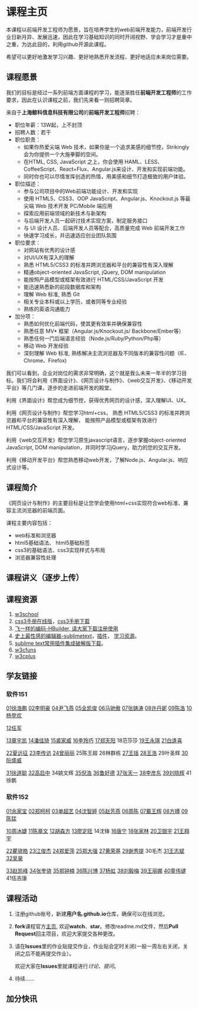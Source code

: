 # 课程主页 
本课程以前端开发工程师为愿景，旨在培养学生的web前端开发能力，前端开发行业日新月异、发展迅速，因此在学习基础知识的同时开阔视野、学会学习才是重中之重，为达此目的，利用github开源此课程。

希望可以更好地激发学习兴趣、更好地熟悉开发流程、更好地适应未来岗位需要。

## 课程愿景

我们的目标是经过一系列前端方面课程的学习，能逐渐胜任**前端开发工程师**的工作要求，因此在认识课程之前，我们先来看一则招聘简章。

来自于**上海鲸科信息科技有限公司**的**前端开发工程师**招聘：

- 职位年薪：13W起，上不封顶
- 招聘人数：若干
- 职位职责：
     - 如果你热爱尖端 Web 技术，如果你是一个追求美感的细节控，Strikingly会为你提供一个大施拳脚的空间。
     - 在HTML, CSS, JavaScript 之上，你会使用 HAML、LESS、CoffeeScript、React+Flux、Angular.js来设计、开发和实现前端功能。
     - 同时你也可以尽情发挥创造的热情，用美感和细节打造极致的用户体验。
- 职位描述：
    - 参与公司项目中的Web前端功能设计、开发和实现
    - 使用 HTML5、CSS3、OOP JavaScript、Angular.js、Knockout.js 等最尖端 Web 技术开发 PC/Mobile 端应用
    - 探索应用前端领域的新技术与新架构
    - 与后端开发人员一起研讨技术实现方案，制定服务接口
    - 与 UI 设计人员、后端开发人员等配合，高质量完成 Web 前端开发工作
    - 快速学习成长，并迅速适应创业团队氛围
- 职位要求：
    - 对网站有优秀的设计感
    - 对UI/UX有深入的理解
    - 熟悉 HTML5/CSS3 的标准并跨浏览器和平台的兼容性有深入理解
    - 精通object-oriented JavaScript, jQuery, DOM manipulation
    - 能按照产品模型或框架有效进行 HTML/CSS/JavaScript 开发
    - 能迅速熟悉新的前段数据库和架构
    - 理解 Web 标准, 熟悉 Git 
    - 相关专业本科或以上学历，或者同等专业经验
    - 熟练的英语沟通能力
- 加分项：
    - 熟悉如何优化前端代码，使其更有效率并确保兼容性
    - 熟悉任意 MV* 框架（Angular.js/Knockout.js/ Backbone/Ember等）
    - 熟悉任何一门后端语言经验（Node.js/Ruby/Python/Php等）
    - 移动 Web 开发经验
    - 深刻理解 Web 标准, 熟练解决主流浏览器及不同版本的兼容性问题（IE、Chrome、Firefox)

我们可以看到，企业对岗位的需求非常明确，这个就是我么未来一年半的学习目标。我们将会利用《界面设计》、《网页设计与制作》、《web交互开发》、《移动开发平台》等几门课，逐步的走进前端开发的殿堂。

利用《界面设计》帮您成为细节控，获得优秀网页的设计感，深入理解UI、UX。

利用《网页设计与制作》帮您学习html+css， 熟悉 HTML5/CSS3 的标准并跨浏览器和平台的兼容性有深入理解， 能按照产品模型或框架有效进行 HTML/CSS/JavaScript 开发。

利用《web交互开发》帮您学习原生javascript语言，逐步掌握object-oriented JavaScript, DOM manipulation，并同时学习jQuery，助力的您的交互开发。

利用《移动开发平台》帮您熟悉移动web开发，了解Node.js、Angular.js、响应式设计等。

## 课程简介

《网页设计与制作》的主要目标是让您学会使用html+css实现符合web标准、兼容主流浏览器的前端页面。

课程主要内容包括：

- web标准和浏览器
- html5基础语法、 html5基础标签
- css3的基础语法、css3实现样式与布局
- 浏览器兼容性处理

## 课程讲义（逐步上传）

## 课程资源
1.  [w3school](http://www.w3school.com.cn/)
2.  [css3手册在线版](http://css.doyoe.com/)，[css3手册下载](http://css.doyoe.com/css.chm)
3.  [飞一样的编码-HBuilder, 请大家下载注册使用 ](http://dcloud.io/)
4.  [史上最性感的编辑器-sublimetext](http://www.sublimetext.com/)，[插件](http://www.sublimetext.com/)， [学习资源](http://www.jianshu.com/p/d1b9a64e2e37)。
5.  [sublime text常用插件集成破解版下载](http://pan.baidu.com/s/1sjkGenF)。
6. [w3cfuns](http://www.w3cfuns.com/)
7. [w3cplus](http://www.w3cplus.com/)

## 学友链接

### 软件151

 [01徐浩鹏](https://github.com/xhp111/xhp111.github.io)
 [02李明豪]( https://github.com/fylmh/fylmh.github.io) 
 [04尹飞燕](https://github.com/Ysidm/zptcsoft.github.io/)
 [05全凯俊](https://github.com/zptcwed/yyQKJ.github.io)
 [06马驰傲](https://github.com/xiaoaoao/xiaoaoao.github.io)
 [07张铸涛](https://github.com/jhzzt/jhzzt.github.io)
 [08许丹妮](https://github.com/xudanni/zptcsoft.github.io)
 [09陈浩](https://github.com/BlackTeaChan/BlackTeaChan.github.io)
 [10杨登欢](https://github.com/916hh/916hh.github.io)
 
 
 [12任军](https://github.com/Ghostrj/Ghostrj.github.io)

 [13章宇凯](https://github.com/kaiyfy/kaiyfy.github.io)
 [14潘佳琦](https://github.com/pjq123456/pjq123456.github.io)
 [15裘家威](https://github.com/qiujiawei15.github.io)
 [16李玲巧](https://github.com/lilingqiao/lilingqiao.github.io)
 [17郑天阳](https://github.com/zty451514243/zty451514243.github.io)
 18范莎莎
 [19王永琪](https://github.com/29816768/29816768.github.io)
 [21白逢喜](https://github.com/b526879840/b526879840.github.io)
 
 
 [22夏远征](https://github.com/SBNMC/SBNMC.github.io)
 [23李传访](https://github.com/idcnm/idcnm.github.io)
 [24曾丽丽](https://github.com/zilanhua/zilanhua.github.io)
 25陈王超
 26林群栋
 [27王瑶]( https://github.com/blacklike/blacklike.github.io/)
 [28王浩](https://github.com/a1172690960/a1172690960.github.io)
 29叶圣辉
 [30阮盛威](https://github.com/rsw0416/rsw0416.github.io)


 [31徐道聪](https://github.com/xuxiaoshang/xuxiaoshang.github.io)
 [32高启中](https://github.com/ttt84057/ttt84057.github.io)
 34姚文辉
 [35倪浩](https://github.com/NHLALALA/NHLALALA.github.io)
 [36鲁好德](https://github.com/lhdzptc/zptcsoft.github.io)
 [37张天一](https://github.com/SBCNM/SBCNM.github.io) 
 [38李彦东](https://github.com/00544/00544.github.io)
 [39刘晓辉]( https://github.com/liuxiaohui2060/liuxiaohui.github.io)
 41徐鹏

 

### 软件152
[01余家宝](https://github.com/prtake/prtake.github.io) 
[02郑柯柯](https://github.com/771490657/771490657.github.io)
[03单超艺](https://github.com/Mometime/Mometime.github.io)
[04沈智婷](https://github.com/sehun1/sehun1.github.io)
[05赵芳燕](https://github.com/dwhshabi/dwhshabi.github.io)
[06周陈](https://github.com/zczptc/zczptc.github.io)
[07戴王辉](https://github.com/zfyshabiya/zfyshabiya.github.io)
[08方搏](https://github.com/acher886654/acher886654.github.io)
[09陈猛](https://github.com/chen321/chen321.github.io)


[10周冰婕](https://github.com/zptczbj/zptczbj.github.io)
[11陈章文](https://github.com/saber12458/saber12458.github.io) 
[12胡森方](https://github.com/794710545/zptcsoft.github.io)
[13廖定旺](https://github.com/1264673023/1264673023.github.io)
14沈锋
[16唐宁](https://github.com/s404/s404.github.io)
[18张家林](https://github.com/1097919195/1097919195.github.io)
[20卫银宇](https://github.com/znbys/znbys.github.io) 
[21王翔宇](https://github.com/a12306/a12306.github.io)

[22瞿骁皓](https://github.com/wowowowowo/wowowowowo.github.io)
[23江俊杰](https://github.com/hyyqc/hyyqc.github.io)
[24郑爱萍](https://github.com/aipingzheng.github.io) 
[25郑大强](https://github.com/xxtgongge.github.io)
[27黄荣基](https://github.com/ss507/jdgfissb)
[29谢秀提](https://github.com/xiexiuti/xiexiuti.github.io)
30毛杰
[31王志斌](https://github.com/connnot/connnot.github.io)
[32吴昊](https://github.com/charygus/charygus.github.io)

[33赵凯峰](https://github.com/Mometime/mometime.github.io)
[34张奎骁](https://github.com/waseni/waseni.github.io)
[35郑钟楠](https://github.com/279315363/279345363.github.io)
[36陈兴博](https://github.com/anxiaohui/anxiaohui.github.io)
[37杨虹](https://github.com/misshong/misshong.github.io)
[38刘毅梅](https://github.com/gcllym/gcllym.github.io)
[39王丽娜](https://github.com/waseni/waseni.github.io)
[40童伟键](https://github.com/twjznb/twjznb.github.io)
41伍吉康

## 课程活动
1. 注册github账号，新建**用户名.github.io**仓库，确保可以在线浏览。

2. **fork**课程官方[主页](https://github.com/zptcsoft/zptcsoft.github.io), 欢迎**watch**、**star**。修改readme.md文件，然后**Pull Request**回主项目，欢迎大家提交各种更改。

3. 请在**Issues**里的作业贴提交作业，作业贴会定时关闭(一般一周左右关闭，关闭之后不能再提交作业）。

   欢迎大家在**Issues**里就课程进行*讨论*、*提问*。
   
4. 待续……

## 加分快讯





